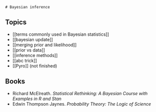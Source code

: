 	# Bayesian inference

## Topics
- [[terms commonly used in Bayesian statistics]]
- [[bayesian update]]
- [[merging prior and likelihood]]
- [[prior vs data]]
- [[inference methods]]
- [[abc trick]]
- [[Pyro]] (not finished)

## Books
- Richard McElreath. _Statistical Rethinking: A Bayesian Course with Examples in R and Stan_
- Edwin Thompson Jaynes. _Probability Theory: The Logic of Science_